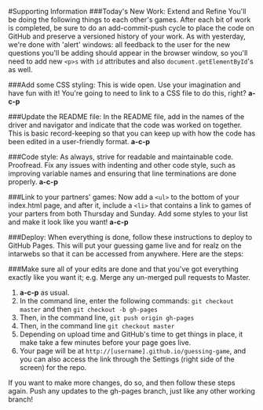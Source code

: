 #Supporting Information
###Today's New Work: Extend and Refine
You'll be doing the following things to each other's games. After each bit of work is completed, be sure to do an add-commit-push cycle to place the code on GitHub and preserve a versioned history of your work. As with yesterday, we're done with 'alert' windows: all feedback to the user for the new questions you'll be adding should appear in the browser window, so you'll need to add new `<p>s` with `id` attributes and also `document.getElementById`'s as well.

###Add some CSS styling:
This is wide open. Use your imagination and have fun with it! You're going to need to link to a CSS file to do this, right? **a-c-p**

###Update the README file:
In the README file, add in the names of the driver and navigator and indicate that the code was worked on together. This is basic record-keeping so that you can keep up with how the code has been edited in a user-friendly format.  **a-c-p**

###Code style:
As always, strive for readable and maintainable code. Proofread. Fix any issues with indenting and other code style, such as improving variable names and ensuring that line terminations are done properly.  **a-c-p**

###Link to your partners' games:
Now add a `<ul>` to the bottom of your index.html page, and after it, include a `<li>` that contains a link to games of your parters from both Thursday and Sunday. Add some styles to your list and make it look like you want!  **a-c-p**

###Deploy:
When everything is done, follow these instructions to deploy to GitHub Pages. This will put your guessing game live and for realz on the intarwebs so that it can be accessed from anywhere. Here are the steps:

###Make sure all of your edits are done and that you've got everything exactly like you want it; e.g. Merge any un-merged pull requests to Master.
1. **a-c-p** as usual.
2. In the command line, enter the following commands: `git checkout master` and then `git checkout -b gh-pages`
3. Then, in the command line, `git push origin gh-pages`
4. Then, in the command line `git checkout master`
5. Depending on upload time and GitHub's time to get things in place, it make take a few minutes before your page goes live.
6. Your page will be at `http://[username].github.io/guessing-game`, and you can also access the link through the Settings (right side of the screen) for the repo.

If you want to make more changes, do so, and then follow these steps again. Push any updates to the gh-pages branch, just like any other working branch!
